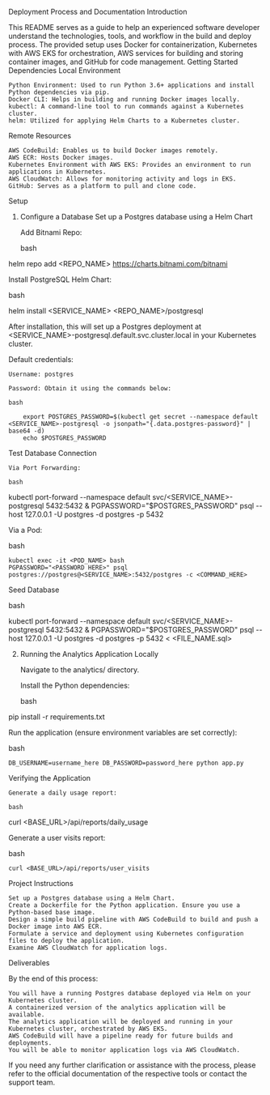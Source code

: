Deployment Process and Documentation
Introduction

This README serves as a guide to help an experienced software developer understand the technologies, tools, and workflow in the build and deploy process. The provided setup uses Docker for containerization, Kubernetes with AWS EKS for orchestration, AWS services for building and storing container images, and GitHub for code management.
Getting Started
Dependencies
Local Environment

    Python Environment: Used to run Python 3.6+ applications and install Python dependencies via pip.
    Docker CLI: Helps in building and running Docker images locally.
    kubectl: A command-line tool to run commands against a Kubernetes cluster.
    helm: Utilized for applying Helm Charts to a Kubernetes cluster.

Remote Resources

    AWS CodeBuild: Enables us to build Docker images remotely.
    AWS ECR: Hosts Docker images.
    Kubernetes Environment with AWS EKS: Provides an environment to run applications in Kubernetes.
    AWS CloudWatch: Allows for monitoring activity and logs in EKS.
    GitHub: Serves as a platform to pull and clone code.

Setup
1. Configure a Database
Set up a Postgres database using a Helm Chart

    Add Bitnami Repo:

    bash

helm repo add <REPO_NAME> https://charts.bitnami.com/bitnami

Install PostgreSQL Helm Chart:

bash

helm install <SERVICE_NAME> <REPO_NAME>/postgresql

After installation, this will set up a Postgres deployment at <SERVICE_NAME>-postgresql.default.svc.cluster.local in your Kubernetes cluster.

Default credentials:

    Username: postgres

    Password: Obtain it using the commands below:

    bash

        export POSTGRES_PASSWORD=$(kubectl get secret --namespace default <SERVICE_NAME>-postgresql -o jsonpath="{.data.postgres-password}" | base64 -d)
        echo $POSTGRES_PASSWORD

Test Database Connection

    Via Port Forwarding:

    bash

kubectl port-forward --namespace default svc/<SERVICE_NAME>-postgresql 5432:5432 &
PGPASSWORD="$POSTGRES_PASSWORD" psql --host 127.0.0.1 -U postgres -d postgres -p 5432

Via a Pod:

bash

    kubectl exec -it <POD_NAME> bash
    PGPASSWORD="<PASSWORD HERE>" psql postgres://postgres@<SERVICE_NAME>:5432/postgres -c <COMMAND_HERE>

Seed Database

bash

kubectl port-forward --namespace default svc/<SERVICE_NAME>-postgresql 5432:5432 &
PGPASSWORD="$POSTGRES_PASSWORD" psql --host 127.0.0.1 -U postgres -d postgres -p 5432 < <FILE_NAME.sql>

2. Running the Analytics Application Locally

    Navigate to the analytics/ directory.

    Install the Python dependencies:

    bash

pip install -r requirements.txt

Run the application (ensure environment variables are set correctly):

bash

    DB_USERNAME=username_here DB_PASSWORD=password_here python app.py

Verifying the Application

    Generate a daily usage report:

    bash

curl <BASE_URL>/api/reports/daily_usage

Generate a user visits report:

bash

    curl <BASE_URL>/api/reports/user_visits

Project Instructions

    Set up a Postgres database using a Helm Chart.
    Create a Dockerfile for the Python application. Ensure you use a Python-based base image.
    Design a simple build pipeline with AWS CodeBuild to build and push a Docker image into AWS ECR.
    Formulate a service and deployment using Kubernetes configuration files to deploy the application.
    Examine AWS CloudWatch for application logs.

Deliverables

By the end of this process:

    You will have a running Postgres database deployed via Helm on your Kubernetes cluster.
    A containerized version of the analytics application will be available.
    The analytics application will be deployed and running in your Kubernetes cluster, orchestrated by AWS EKS.
    AWS CodeBuild will have a pipeline ready for future builds and deployments.
    You will be able to monitor application logs via AWS CloudWatch.

If you need any further clarification or assistance with the process, please refer to the official documentation of the respective tools or contact the support team.